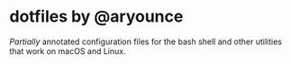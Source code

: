 dotfiles by @aryounce
=======================

*Partially* annotated configuration files for the bash shell and other utilities that work on macOS and Linux.
